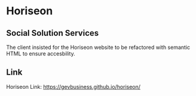 # Horiseon

## Social Solution Services

The client insisted for the Horiseon website to be refactored with semantic HTML to ensure accesbility. 

## Link

Horiseon Link: https://gevbusiness.github.io/horiseon/
